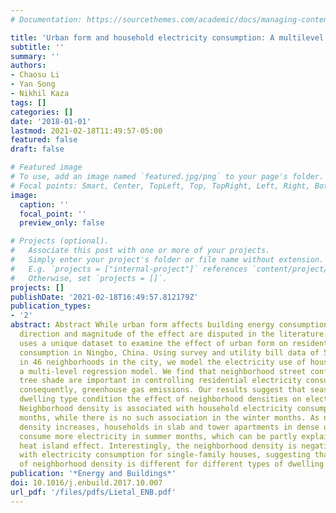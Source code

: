 ```yaml
---
# Documentation: https://sourcethemes.com/academic/docs/managing-content/

title: 'Urban form and household electricity consumption: A multilevel study'
subtitle: ''
summary: ''
authors:
- Chaosu Li
- Yan Song
- Nikhil Kaza
tags: []
categories: []
date: '2018-01-01'
lastmod: 2021-02-18T11:49:57-05:00
featured: false
draft: false

# Featured image
# To use, add an image named `featured.jpg/png` to your page's folder.
# Focal points: Smart, Center, TopLeft, Top, TopRight, Left, Right, BottomLeft, Bottom, BottomRight.
image:
  caption: ''
  focal_point: ''
  preview_only: false

# Projects (optional).
#   Associate this post with one or more of your projects.
#   Simply enter your project's folder or file name without extension.
#   E.g. `projects = ["internal-project"]` references `content/project/deep-learning/index.md`.
#   Otherwise, set `projects = []`.
projects: []
publishDate: '2021-02-18T16:49:57.812179Z'
publication_types:
- '2'
abstract: Abstract While urban form affects building energy consumption, the pathways,
  direction and magnitude of the effect are disputed in the literature. This paper
  uses a unique dataset to examine the effect of urban form on residential electricity
  consumption in Ningbo, China. Using survey and utility bill data of 534 households
  in 46 neighborhoods in the city, we model the electricity use of households using
  a multi-level regression model. We find that neighborhood street configuration and
  tree shade are important in controlling residential electricity consumption and,
  consequently, greenhouse gas emissions. Our results suggest that seasonality and
  dwelling type condition the effect of neighborhood densities on electricity consumption.
  Neighborhood density is associated with household electricity consumption in summer
  months, while there is no such association in the winter months. As neighborhood
  density increases, households in slab and tower apartments in dense urban neighborhoods
  consume more electricity in summer months, which can be partly explained by exacerbated
  heat island effect. Interestingly, the neighborhood density is negatively associated
  with electricity consumption for single-family houses, suggesting that the effect
  of neighborhood density is different for different types of dwelling units.
publication: '*Energy and Buildings*'
doi: 10.1016/j.enbuild.2017.10.007
url_pdf: '/files/pdfs/Lietal_ENB.pdf'
---
```


